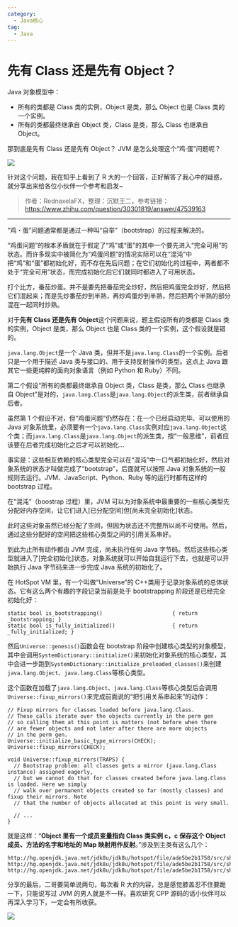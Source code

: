 ```yaml
---
category:
  - Java核心
tag:
  - Java
---
```


# 先有 Class 还是先有 Object？

Java 对象模型中：

- 所有的类都是 Class 类的实例，Object 是类，那么 Object 也是 Class 类的一个实例。
- 所有的类都最终继承自 Object 类，Class 是类，那么 Class 也继承自 Object。

那到底是先有 Class 还是先有 Object？ JVM 是怎么处理这个“鸡·蛋”问题呢？

![](http://cdn.tobebetterjavaer.com/tobebetterjavaer/images/basic-extra-meal/class-object-2f47490c-70b8-41b8-9551-42c2f98eea91.png)

针对这个问题，我在知乎上看到了 R 大的一个回答，正好解答了我心中的疑惑，就分享出来给各位小伙伴一个参考和启发~

> 作者：RednaxelaFX，整理：沉默王二，参考链接：https://www.zhihu.com/question/30301819/answer/47539163

---

“鸡・蛋”问题通常都是通过一种叫“自举”（bootstrap）的过程来解决的。

“鸡蛋问题”的根本矛盾就在于假定了“鸡”或“蛋”的其中一个要先进入“完全可用”的状态。而许多现实中被简化为“鸡蛋问题”的情况实际可以在“混沌”中把“鸡”和“蛋”都初始化好，而不存在先后问题；在它们初始化的过程中，两者都不处于“完全可用”状态，而完成初始化后它们就同时都进入了可用状态。

打个比方，番茄炒蛋。并不是要先把番茄完全炒好，然后把鸡蛋完全炒好，然后把它们混起来；而是先炒番茄炒到半熟，再炒鸡蛋炒到半熟，然后把两个半熟的部分混在一起同时炒熟。

对于**先有 Class 还是先有 Object**这个问题来说，题主假设所有的类都是 Class 类的实例，Object 是类，那么 Object 也是 Class 类的一个实例，这个假设就是错的。

`java.lang.Object`是一个 Java 类，但并不是`java.lang.Class`的一个实例。后者只是一个用于描述 Java 类与接口的、用于支持反射操作的类型。这点上 Java 跟其它一些更纯粹的面向对象语言（例如 Python 和 Ruby）不同。

第二个假设“所有的类都最终继承自 Object 类，Class 是类，那么 Class 也继承自 Object”是对的，`java.lang.Class`是`java.lang.Object`的派生类，前者继承自后者。

虽然第 1 个假设不对，但“鸡蛋问题”仍然存在：在一个已经启动完毕、可以使用的 Java 对象系统里，必须要有一个`java.lang.Class`实例对应`java.lang.Object`这个类；而`java.lang.Class`是`java.lang.Object`的派生类，按“一般思维”，前者应该要在后者完成初始化之后才可以初始化…

事实是：这些相互依赖的核心类型完全可以在“混沌”中一口气都初始化好，然后对象系统的状态才叫做完成了“bootstrap”，后面就可以按照 Java 对象系统的一般规则去运行。JVM、JavaScript、Python、Ruby 等的运行时都有这样的 bootstrap 过程。

在“混沌”（boostrap 过程）里，JVM 可以为对象系统中最重要的一些核心类型先分配好内存空间，让它们进入[已分配空间]但[尚未完全初始化]状态。

此时这些对象虽然已经分配了空间，但因为状态还不完整所以尚不可使用。然后，通过这些分配好的空间把这些核心类型之间的引用关系串好。

到此为止所有动作都由 JVM 完成，尚未执行任何 Java 字节码。然后这些核心类型就进入了[完全初始化]状态，对象系统就可以开始自我运行下去，也就是可以开始执行 Java 字节码来进一步完成 Java 系统的初始化了。

在 HotSpot VM 里，有一个叫做“Universe”的 C++类用于记录对象系统的总体状态。它有这么两个有趣的字段记录当前是处于 bootstrapping 阶段还是已经完全初始化好：

```
static bool is_bootstrapping()                      { return _bootstrapping; }
static bool is_fully_initialized()                  { return _fully_initialized; }
```

然后`Universe::genesis()`函数会在 bootstrap 阶段中创建核心类型的对象模型，其中会调用`SystemDictionary::initialize()`来初始化对象系统的核心类型，其中会进一步跑到`SystemDictionary::initialize_preloaded_classes()`来创建`java.lang.Object`、`java.lang.Class`等核心类型。

这个函数在加载了`java.lang.Object`、`java.lang.Class`等核心类型后会调用`Universe::fixup_mirrors()`来完成前面说的“把引用关系串起来”的动作：

```
// Fixup mirrors for classes loaded before java.lang.Class.
// These calls iterate over the objects currently in the perm gen
// so calling them at this point is matters (not before when there
// are fewer objects and not later after there are more objects
// in the perm gen.
Universe::initialize_basic_type_mirrors(CHECK);
Universe::fixup_mirrors(CHECK);

void Universe::fixup_mirrors(TRAPS) {
  // Bootstrap problem: all classes gets a mirror (java.lang.Class instance) assigned eagerly,
  // but we cannot do that for classes created before java.lang.Class is loaded. Here we simply
  // walk over permanent objects created so far (mostly classes) and fixup their mirrors. Note
  // that the number of objects allocated at this point is very small.

  // ...
}
```

就是这样：“**Object 里有一个成员变量指向 Class 类实例 c，c 保存这个 Object 成员、方法的名字和地址的 Map 映射用作反射**。”涉及到主类有这么几个：

```
http://hg.openjdk.java.net/jdk8u/jdk8u/hotspot/file/ade5be2b1758/src/share/vm/memory/universe.hpp#l399
http://hg.openjdk.java.net/jdk8u/jdk8u/hotspot/file/ade5be2b1758/src/share/vm/memory/universe.cpp#l259
http://hg.openjdk.java.net/jdk8u/jdk8u/hotspot/file/ade5be2b1758/src/share/vm/classfile/systemDictionary.cpp#l1814
```

分享的最后，二哥要简单说两句，每次看 R 大的内容，总是感觉膝盖忍不住要跪一下，只能说写过 JVM 的男人就是不一样。喜欢研究 CPP 源码的话小伙伴可以再深入学习下，一定会有所收获。

![](http://cdn.tobebetterjavaer.com/tobebetterjavaer/images/xingbiaogongzhonghao.png)
